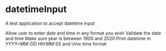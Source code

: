 # datetimeInput
 A test application to accept datetime input

 Allow user to enter date and time in any format you wish
 Validate the date and time
 Make sure year is between 1900 and 2020
 Print datetime in YYYY=MM-DD HH:MM:SS and Unix time format
